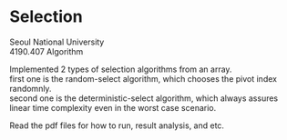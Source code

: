 # Selection  
Seoul National University  
4190.407 Algorithm

Implemented 2 types of selection algorithms from an array.  
first one is the random-select algorithm, which chooses the pivot index randomnly.  
second one is the deterministic-select algorithm, which always assures linear time complexity even in the worst case scenario.

Read the pdf files for how to run, result analysis, and etc.
